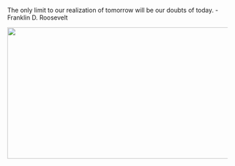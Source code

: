 <div>
  <div>
    <p>
     The only limit to our realization of tomorrow will be our doubts of today. - Franklin D. Roosevelt
    </p>
  </div>
  <div align="center">
    <img
      src="https://media.giphy.com/media/dWesBcTLavkZuG35MI/giphy.gif"
      width="600"
      height="300"
    />
  </div>
  </div>
